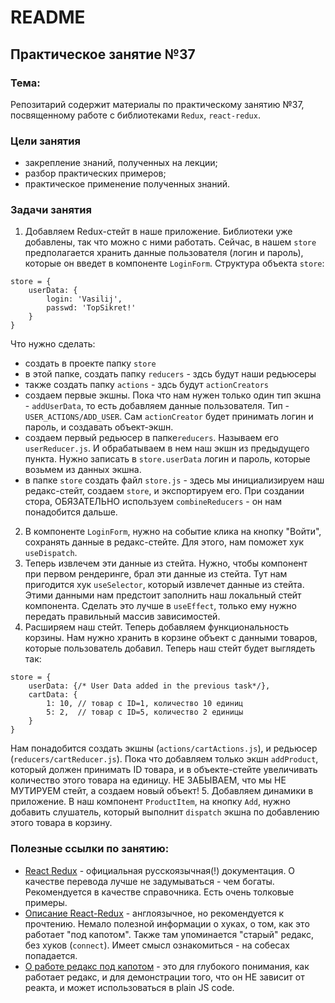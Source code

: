 # README

## Практическое занятие №37

### Тема:

Репозитарий содержит материалы по практическому занятию №37, посвященному работе с библиотеками `Redux`, `react-redux`.

### Цели занятия
- закрепление знаний, полученных на лекции;
- разбор практических примеров;
- практическое применение полученных знаний.

### Задачи занятия
1. Добавляем Redux-стейт в наше приложение. Библиотеки уже добавлены, так что можно с ними работать. Сейчас, в нашем `store` предполагается хранить данные пользователя (логин и пароль), которые он введет в компоненте `LoginForm`. Структура объекта `store`:
```
store = {
    userData: {
        login: 'Vasilij',
        passwd: 'TopSikret!'
    }
}
```

Что нужно сделать:
 - создать в проекте папку `store`
 - в этой папке, создать папку `reducers` - здсь будут наши редьюсеры
 - также создать папку `actions` - здсь будут `actionCreators`
 - создаем первые экшны. Пока что нам нужен только один тип экшна - `addUserData`, то есть добавляем данные пользователя. Тип - `USER_ACTIONS/ADD_USER`. Сам `actionCreator` будет принимать логин и пароль, и создавать объект-экшн.
 - создаем первый редьюсер в папке`reducers`. Называем его `userReducer.js`. И обрабатываем в нем наш экшн из предыдущего пункта. Нужно записать в `store.userData` логин и пароль, которые возьмем из данных экшна.
 - в папке `store` создать файл `store.js` - здесь мы инициализируем наш редакс-стейт, создаем `store`, и экспортируем его. При создании стора, ОБЯЗАТЕЛЬНО используем `combineReducers` - он нам понадобится дальше.
2. В компоненте `LoginForm`, нужно на событие клика на кнопку "Войти", сохранять данные в редакс-стейте. Для этого, нам поможет хук `useDispatch`.
3. Теперь извлечем эти данные из стейта. Нужно, чтобы компонент при первом рендеринге, брал эти данные из стейта. Тут нам пригодится хук `useSelector`, который извлечет данные из стейта. Этими данными нам предстоит заполнить наш локальный стейт компонента. Сделать это лучше в `useEffect`, только ему нужно передать правильный массив зависимостей.
4. Расширяем наш стейт. Теперь добавляем функциональность корзины. Нам нужно хранить в корзине объект с данными товаров, которые пользователь добавил. Теперь наш стейт будет выглядеть так:
```
store = {
    userData: {/* User Data added in the previous task*/},
    cartData: {
        1: 10, // товар с ID=1, количество 10 единиц
        5: 2,  // товар с ID=5, количество 2 единицы
    }
}
```
Нам понадобится создать экшны (`actions/cartActions.js`), и редьюсер (`reducers/cartReducer.js`). Пока что добавляем только экшн `addProduct`, который должен принимать ID товара, и в объекте-стейте увеличивать количество этого товара на единицу. НЕ ЗАБЫВАЕМ, что мы НЕ МУТИРУЕМ стейт, а создаем новый объект!
5. Добавляем динамики в приложение. В наш компонент `ProductItem`, на кнопку `Add`, нужно добавить слушатель, который выполнит `dispatch` экшна по добавлению этого товара в корзину.

### Полезные ссылки по занятию:
 - [React Redux](https://ru.react-redux.js.org/introduction/getting-started) - официальная русскоязычная(!) документация. О качестве перевода лучше не задумываться - чем богаты. Рекомендуется в качестве справочника. Есть очень толковые примеры.
 - [Описание React-Redux](https://medium.com/swlh/react-redux-hooks-5e5dbb52d057) - англоязычное, но рекомендуется к прочтению. Немало полезной информации о хуках, о том, как это работает "под капотом". Также там упоминается "старый" редакс, без хуков (`connect`). Имеет смысл ознакомиться - на собесах попадается.
 - [О работе редакс под капотом](https://ivaneroshkin.medium.com/%D0%BA%D0%B0%D0%BA-%D1%80%D0%B0%D0%B1%D0%BE%D1%82%D0%B0%D0%B5%D1%82-redux-a967d8616398) - это для глубокого понимания, как работает редакс, и для демонстрации того, что он НЕ зависит от реакта, и может использоваться в plain JS code.